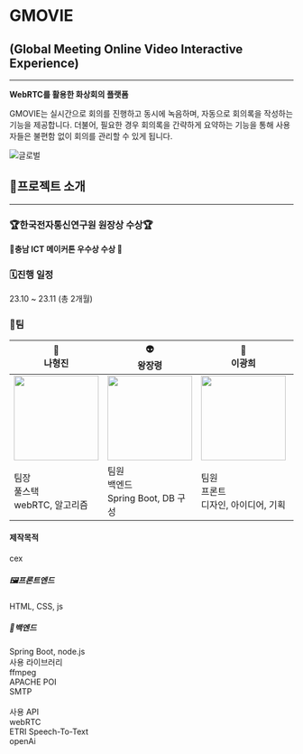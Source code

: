 
# GMOVIE

## (Global Meeting Online Video Interactive Experience)

---

**WebRTC를 활용한 화상회의 플랫폼**

GMOVIE는 실시간으로 회의를 진행하고 동시에 녹음하며, 자동으로 회의록을 작성하는 기능을 제공합니다. 더불어, 필요한 경우 회의록을 간략하게 요약하는 기능을 통해 사용자들은 불편함 없이 회의를 관리할 수 있게 됩니다.

![글로벌](https://github.com/nahollo/GMOVIE/assets/145747048/6ea01340-4d75-435a-80d9-7945e5422473)

## 🦧프로젝트 소개

---

### 🏆한국전자통신연구원 원장상 수상🏆

**🎉충남 ICT 메이커톤 우수상 수상 🎉**

### 🗓️진행 일정

23.10 ~ 23.11 (총 2개월)

### 🤝팀

| 🦏<br>나형진 | 👽<br>왕장령 | 🐶<br>이광희 | 🐱<br>정경희 |
| --- | --- | --- | --- |
| <img src="https://github.com/nahollo/GMOVIE/assets/137711359/993ad94b-c02a-4db3-83bf-a30d82eb8d02" width="150" height="150"> | <img src="https://github.com/nahollo/GMOVIE/assets/137711359/3c20a37a-6595-465b-92e6-5cf5e743fa4f" width="150" height="150"> | <img src="https://github.com/nahollo/GMOVIE/assets/137711359/15cbf46b-e1ed-44d3-889b-408634c301c5" width="150" height="150"> | <img src="https://github.com/nahollo/GMOVIE/assets/137711359/7704e151-8246-45c3-9979-156596c8d5b1" width="150" height="150"> |
| 팀장<br>풀스택<br>webRTC, 알고리즘 | 팀원<br>백엔드<br>Spring Boot, DB 구성 | 팀원<br>프론트<br>디자인, 아이디어, 기획 | 팀원<br>백엔드<br>DB 설계, 음성 파일 변환 |

#### 제작목적

cex

##### 🖼프론트엔드

HTML, CSS, js

##### 📡백엔드
Spring Boot, node.js
<br>
사용 라이브러리<br>
ffmpeg<br>
APACHE POI<br>
SMTP<br>
<br>
사용 API<br>
webRTC<br>
ETRI Speech-To-Text<br>
openAi<br>

